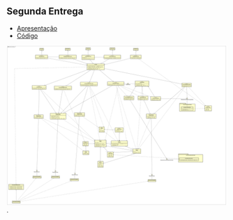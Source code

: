 ## Segunda Entrega

* [Apresentação](https://docs.google.com/presentation/d/1LPAeJucGeJUTCUwFSd1DYE-C8nNpQY3ZHZHhpUsEFSU/edit?usp=sharing)
* [Código](../../Ecommerce)


![Projeto Arquitetura](images/ProjetoArquitetura.png "Projeto Arquitetura").
